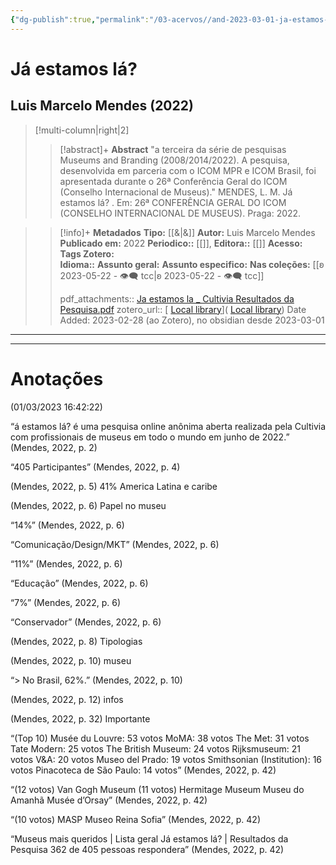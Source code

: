 ```yaml
---
{"dg-publish":true,"permalink":"/03-acervos//and-2023-03-01-ja-estamos-la-2022/","tags":["🧠️/📥️/📜️/🟩️"],"created":"2024-05-08T13:44:45.248-03:00","updated":"2024-01-02T22:12:41.702-03:00"}
---
```



# Já estamos lá?
## Luis Marcelo Mendes  **(2022)**
>[!multi-column|right|2]
>
>> [!abstract]+ **Abstract**
>> "a terceira da série de pesquisas Museums and Branding (2008/2014/2022). A pesquisa, desenvolvida em parceria com o ICOM MPR e ICOM Brasil,  foi apresentada durante o 26ª Conferência Geral do  ICOM (Conselho Internacional de Museus)."
>> MENDES, L. M. Já estamos lá? . Em: 26ª CONFERÊNCIA GERAL DO  ICOM (CONSELHO INTERNACIONAL DE MUSEUS). Praga: 2022. 

>
>> [!info]+ **Metadados**
>> **Tipo:** [[&\|&]]
>> **Autor:** Luis Marcelo Mendes
>> **Publicado em:** 2022
>> **Periodico::** [[]], 
>> **Editora::** [[]]
>> **Acesso:**  
>> **Tags Zotero:**  
>> **Idioma::** 
>> **Assunto geral:**
>> **Assunto especifico:**
>> **Nas coleções:** [[ʚ 2023-05-22 - 👁️‍🗨️ tcc\|ʚ 2023-05-22 - 👁️‍🗨️ tcc]] 
>>  
>> pdf_attachments:: [Ja estamos la _ Cultivia Resultados da Pesquisa.pdf](zotero://open-pdf/library/items/KKRDBIXN)
>> zotero_url:: [ [Local library](zotero://select/items/1_YFRGHH64)]( [Local library](zotero://select/items/1_YFRGHH64))
>>   Date Added: 2023-02-28 (ao Zotero), no obsidian desde 2023-03-01


***



***

# Anotações  
(01/03/2023 16:42:22)

<span class="highlight" data-annotation="%7B%22attachmentURI%22%3A%22http%3A%2F%2Fzotero.org%2Fusers%2F11207575%2Fitems%2FKKRDBIXN%22%2C%22annotationKey%22%3A%22NLGQ3NB5%22%2C%22color%22%3A%22%23ff6666%22%2C%22pageLabel%22%3A%222%22%2C%22position%22%3A%7B%22pageIndex%22%3A1%2C%22rects%22%3A%5B%5B99.248%2C709.403%2C1141.468%2C788.019%5D%2C%5B68%2C630.403%2C1331.684%2C709.019%5D%2C%5B68%2C551.403%2C1363.428%2C630.019%5D%2C%5B68%2C472.403%2C484.764%2C551.019%5D%5D%7D%2C%22citationItem%22%3A%7B%22uris%22%3A%5B%22http%3A%2F%2Fzotero.org%2Fusers%2F11207575%2Fitems%2FYFRGHH64%22%5D%2C%22locator%22%3A%222%22%7D%7D">“á estamos lá? é uma pesquisa online anônima aberta realizada pela Cultivia com profissionais de museus em todo o mundo em junho de 2022.”</span> <span class="citation" data-citation="%7B%22citationItems%22%3A%5B%7B%22uris%22%3A%5B%22http%3A%2F%2Fzotero.org%2Fusers%2F11207575%2Fitems%2FYFRGHH64%22%5D%2C%22locator%22%3A%222%22%7D%5D%2C%22properties%22%3A%7B%7D%7D">(<span class="citation-item">Mendes, 2022, p. 2</span>)</span>

<span class="highlight" data-annotation="%7B%22attachmentURI%22%3A%22http%3A%2F%2Fzotero.org%2Fusers%2F11207575%2Fitems%2FKKRDBIXN%22%2C%22annotationKey%22%3A%223SLHNMJB%22%2C%22color%22%3A%22%23ff6666%22%2C%22pageLabel%22%3A%224%22%2C%22position%22%3A%7B%22pageIndex%22%3A3%2C%22rects%22%3A%5B%5B1132.925%2C365.969%2C1197.335%2C414.153%5D%2C%5B1054.892%2C317.969%2C1274.722%2C366.153%5D%5D%7D%2C%22citationItem%22%3A%7B%22uris%22%3A%5B%22http%3A%2F%2Fzotero.org%2Fusers%2F11207575%2Fitems%2FYFRGHH64%22%5D%2C%22locator%22%3A%224%22%7D%7D">“405 Participantes”</span> <span class="citation" data-citation="%7B%22citationItems%22%3A%5B%7B%22uris%22%3A%5B%22http%3A%2F%2Fzotero.org%2Fusers%2F11207575%2Fitems%2FYFRGHH64%22%5D%2C%22locator%22%3A%224%22%7D%5D%2C%22properties%22%3A%7B%7D%7D">(<span class="citation-item">Mendes, 2022, p. 4</span>)</span>

  
<span class="citation" data-citation="%7B%22citationItems%22%3A%5B%7B%22uris%22%3A%5B%22http%3A%2F%2Fzotero.org%2Fusers%2F11207575%2Fitems%2FYFRGHH64%22%5D%2C%22locator%22%3A%225%22%7D%5D%2C%22properties%22%3A%7B%7D%7D">(<span class="citation-item">Mendes, 2022, p. 5</span>)</span> 41% America Latina e caribe

  
<span class="citation" data-citation="%7B%22citationItems%22%3A%5B%7B%22uris%22%3A%5B%22http%3A%2F%2Fzotero.org%2Fusers%2F11207575%2Fitems%2FYFRGHH64%22%5D%2C%22locator%22%3A%226%22%7D%5D%2C%22properties%22%3A%7B%7D%7D">(<span class="citation-item">Mendes, 2022, p. 6</span>)</span> Papel no museu

<span class="highlight" data-annotation="%7B%22attachmentURI%22%3A%22http%3A%2F%2Fzotero.org%2Fusers%2F11207575%2Fitems%2FKKRDBIXN%22%2C%22annotationKey%22%3A%225RL38XP6%22%2C%22color%22%3A%22%23ff6666%22%2C%22pageLabel%22%3A%226%22%2C%22position%22%3A%7B%22pageIndex%22%3A5%2C%22rects%22%3A%5B%5B863.735%2C558.1%2C960.735%2C621.5%5D%5D%7D%2C%22citationItem%22%3A%7B%22uris%22%3A%5B%22http%3A%2F%2Fzotero.org%2Fusers%2F11207575%2Fitems%2FYFRGHH64%22%5D%2C%22locator%22%3A%226%22%7D%7D">“14%”</span> <span class="citation" data-citation="%7B%22citationItems%22%3A%5B%7B%22uris%22%3A%5B%22http%3A%2F%2Fzotero.org%2Fusers%2F11207575%2Fitems%2FYFRGHH64%22%5D%2C%22locator%22%3A%226%22%7D%5D%2C%22properties%22%3A%7B%7D%7D">(<span class="citation-item">Mendes, 2022, p. 6</span>)</span>

<span class="highlight" data-annotation="%7B%22attachmentURI%22%3A%22http%3A%2F%2Fzotero.org%2Fusers%2F11207575%2Fitems%2FKKRDBIXN%22%2C%22annotationKey%22%3A%22G2UB3PEB%22%2C%22color%22%3A%22%23ff6666%22%2C%22pageLabel%22%3A%226%22%2C%22position%22%3A%7B%22pageIndex%22%3A5%2C%22rects%22%3A%5B%5B104%2C572.745%2C566.042%2C620.929%5D%5D%7D%2C%22citationItem%22%3A%7B%22uris%22%3A%5B%22http%3A%2F%2Fzotero.org%2Fusers%2F11207575%2Fitems%2FYFRGHH64%22%5D%2C%22locator%22%3A%226%22%7D%7D">“Comunicação/Design/MKT”</span> <span class="citation" data-citation="%7B%22citationItems%22%3A%5B%7B%22uris%22%3A%5B%22http%3A%2F%2Fzotero.org%2Fusers%2F11207575%2Fitems%2FYFRGHH64%22%5D%2C%22locator%22%3A%226%22%7D%5D%2C%22properties%22%3A%7B%7D%7D">(<span class="citation-item">Mendes, 2022, p. 6</span>)</span>

<span class="highlight" data-annotation="%7B%22attachmentURI%22%3A%22http%3A%2F%2Fzotero.org%2Fusers%2F11207575%2Fitems%2FKKRDBIXN%22%2C%22annotationKey%22%3A%22R92C7CKF%22%2C%22color%22%3A%22%23ff6666%22%2C%22pageLabel%22%3A%226%22%2C%22position%22%3A%7B%22pageIndex%22%3A5%2C%22rects%22%3A%5B%5B696.016%2C348.437%2C779.866%2C411.837%5D%5D%7D%2C%22citationItem%22%3A%7B%22uris%22%3A%5B%22http%3A%2F%2Fzotero.org%2Fusers%2F11207575%2Fitems%2FYFRGHH64%22%5D%2C%22locator%22%3A%226%22%7D%7D">“11%”</span> <span class="citation" data-citation="%7B%22citationItems%22%3A%5B%7B%22uris%22%3A%5B%22http%3A%2F%2Fzotero.org%2Fusers%2F11207575%2Fitems%2FYFRGHH64%22%5D%2C%22locator%22%3A%226%22%7D%5D%2C%22properties%22%3A%7B%7D%7D">(<span class="citation-item">Mendes, 2022, p. 6</span>)</span>

<span class="highlight" data-annotation="%7B%22attachmentURI%22%3A%22http%3A%2F%2Fzotero.org%2Fusers%2F11207575%2Fitems%2FKKRDBIXN%22%2C%22annotationKey%22%3A%229L4IRZWG%22%2C%22color%22%3A%22%23ff6666%22%2C%22pageLabel%22%3A%226%22%2C%22position%22%3A%7B%22pageIndex%22%3A5%2C%22rects%22%3A%5B%5B104%2C358.201%2C270.744%2C406.385%5D%5D%7D%2C%22citationItem%22%3A%7B%22uris%22%3A%5B%22http%3A%2F%2Fzotero.org%2Fusers%2F11207575%2Fitems%2FYFRGHH64%22%5D%2C%22locator%22%3A%226%22%7D%7D">“Educação”</span> <span class="citation" data-citation="%7B%22citationItems%22%3A%5B%7B%22uris%22%3A%5B%22http%3A%2F%2Fzotero.org%2Fusers%2F11207575%2Fitems%2FYFRGHH64%22%5D%2C%22locator%22%3A%226%22%7D%5D%2C%22properties%22%3A%7B%7D%7D">(<span class="citation-item">Mendes, 2022, p. 6</span>)</span>

<span class="highlight" data-annotation="%7B%22attachmentURI%22%3A%22http%3A%2F%2Fzotero.org%2Fusers%2F11207575%2Fitems%2FKKRDBIXN%22%2C%22annotationKey%22%3A%226FXKGWA8%22%2C%22color%22%3A%22%23ff6666%22%2C%22pageLabel%22%3A%226%22%2C%22position%22%3A%7B%22pageIndex%22%3A5%2C%22rects%22%3A%5B%5B512.016%2C211.274%2C586.466%2C274.674%5D%5D%7D%2C%22citationItem%22%3A%7B%22uris%22%3A%5B%22http%3A%2F%2Fzotero.org%2Fusers%2F11207575%2Fitems%2FYFRGHH64%22%5D%2C%22locator%22%3A%226%22%7D%7D">“7%”</span> <span class="citation" data-citation="%7B%22citationItems%22%3A%5B%7B%22uris%22%3A%5B%22http%3A%2F%2Fzotero.org%2Fusers%2F11207575%2Fitems%2FYFRGHH64%22%5D%2C%22locator%22%3A%226%22%7D%5D%2C%22properties%22%3A%7B%7D%7D">(<span class="citation-item">Mendes, 2022, p. 6</span>)</span>

<span class="highlight" data-annotation="%7B%22attachmentURI%22%3A%22http%3A%2F%2Fzotero.org%2Fusers%2F11207575%2Fitems%2FKKRDBIXN%22%2C%22annotationKey%22%3A%22I3ZM5I8T%22%2C%22color%22%3A%22%23ff6666%22%2C%22pageLabel%22%3A%226%22%2C%22position%22%3A%7B%22pageIndex%22%3A5%2C%22rects%22%3A%5B%5B104%2C218.565%2C320.334%2C266.749%5D%5D%7D%2C%22citationItem%22%3A%7B%22uris%22%3A%5B%22http%3A%2F%2Fzotero.org%2Fusers%2F11207575%2Fitems%2FYFRGHH64%22%5D%2C%22locator%22%3A%226%22%7D%7D">“Conservador”</span> <span class="citation" data-citation="%7B%22citationItems%22%3A%5B%7B%22uris%22%3A%5B%22http%3A%2F%2Fzotero.org%2Fusers%2F11207575%2Fitems%2FYFRGHH64%22%5D%2C%22locator%22%3A%226%22%7D%5D%2C%22properties%22%3A%7B%7D%7D">(<span class="citation-item">Mendes, 2022, p. 6</span>)</span>

  
<span class="citation" data-citation="%7B%22citationItems%22%3A%5B%7B%22uris%22%3A%5B%22http%3A%2F%2Fzotero.org%2Fusers%2F11207575%2Fitems%2FYFRGHH64%22%5D%2C%22locator%22%3A%228%22%7D%5D%2C%22properties%22%3A%7B%7D%7D">(<span class="citation-item">Mendes, 2022, p. 8</span>)</span> Tipologias

  
<span class="citation" data-citation="%7B%22citationItems%22%3A%5B%7B%22uris%22%3A%5B%22http%3A%2F%2Fzotero.org%2Fusers%2F11207575%2Fitems%2FYFRGHH64%22%5D%2C%22locator%22%3A%2210%22%7D%5D%2C%22properties%22%3A%7B%7D%7D">(<span class="citation-item">Mendes, 2022, p. 10</span>)</span> museu

<span class="highlight" data-annotation="%7B%22attachmentURI%22%3A%22http%3A%2F%2Fzotero.org%2Fusers%2F11207575%2Fitems%2FKKRDBIXN%22%2C%22annotationKey%22%3A%22IKEKYPQV%22%2C%22color%22%3A%22%23ff6666%22%2C%22pageLabel%22%3A%2210%22%2C%22position%22%3A%7B%22pageIndex%22%3A9%2C%22rects%22%3A%5B%5B116.301%2C20.564%2C265.212%2C47.192%5D%5D%7D%2C%22citationItem%22%3A%7B%22uris%22%3A%5B%22http%3A%2F%2Fzotero.org%2Fusers%2F11207575%2Fitems%2FYFRGHH64%22%5D%2C%22locator%22%3A%2210%22%7D%7D">“&gt; No Brasil, 62%.”</span> <span class="citation" data-citation="%7B%22citationItems%22%3A%5B%7B%22uris%22%3A%5B%22http%3A%2F%2Fzotero.org%2Fusers%2F11207575%2Fitems%2FYFRGHH64%22%5D%2C%22locator%22%3A%2210%22%7D%5D%2C%22properties%22%3A%7B%7D%7D">(<span class="citation-item">Mendes, 2022, p. 10</span>)</span>

  
<span class="citation" data-citation="%7B%22citationItems%22%3A%5B%7B%22uris%22%3A%5B%22http%3A%2F%2Fzotero.org%2Fusers%2F11207575%2Fitems%2FYFRGHH64%22%5D%2C%22locator%22%3A%2212%22%7D%5D%2C%22properties%22%3A%7B%7D%7D">(<span class="citation-item">Mendes, 2022, p. 12</span>)</span> infos

  
<span class="citation" data-citation="%7B%22citationItems%22%3A%5B%7B%22uris%22%3A%5B%22http%3A%2F%2Fzotero.org%2Fusers%2F11207575%2Fitems%2FYFRGHH64%22%5D%2C%22locator%22%3A%2232%22%7D%5D%2C%22properties%22%3A%7B%7D%7D">(<span class="citation-item">Mendes, 2022, p. 32</span>)</span> Importante

<span class="highlight" data-annotation="%7B%22attachmentURI%22%3A%22http%3A%2F%2Fzotero.org%2Fusers%2F11207575%2Fitems%2FKKRDBIXN%22%2C%22annotationKey%22%3A%224XQMZHCL%22%2C%22color%22%3A%22%23ff6666%22%2C%22pageLabel%22%3A%2242%22%2C%22position%22%3A%7B%22pageIndex%22%3A41%2C%22rects%22%3A%5B%5B68%2C661.454%2C141.788%2C689.35%5D%2C%5B68%2C633.454%2C334.948%2C661.35%5D%2C%5B68%2C605.454%2C230.382%2C633.35%5D%2C%5B68%2C577.454%2C240.172%2C605.35%5D%2C%5B68%2C549.454%2C289.452%2C577.35%5D%2C%5B68%2C521.454%2C359.5%2C549.35%5D%2C%5B68%2C493.454%2C289.078%2C521.35%5D%2C%5B68%2C465.454%2C209.306%2C493.35%5D%2C%5B68%2C437.454%2C326.742%2C465.35%5D%2C%5B68%2C409.454%2C399.848%2C437.35%5D%2C%5B68%2C381.454%2C411.64%2C409.35%5D%5D%7D%2C%22citationItem%22%3A%7B%22uris%22%3A%5B%22http%3A%2F%2Fzotero.org%2Fusers%2F11207575%2Fitems%2FYFRGHH64%22%5D%2C%22locator%22%3A%2242%22%7D%7D">“(Top 10) Musée du Louvre: 53 votos MoMA:&nbsp;38 votos The Met: 31 votos Tate Modern: 25 votos The British Museum: 24 votos Rijksmuseum: 21 votos V&amp;A: 20 votos Museo del Prado: 19 votos Smithsonian (Institution): 16 votos Pinacoteca de São Paulo: 14 votos”</span> <span class="citation" data-citation="%7B%22citationItems%22%3A%5B%7B%22uris%22%3A%5B%22http%3A%2F%2Fzotero.org%2Fusers%2F11207575%2Fitems%2FYFRGHH64%22%5D%2C%22locator%22%3A%2242%22%7D%5D%2C%22properties%22%3A%7B%7D%7D">(<span class="citation-item">Mendes, 2022, p. 42</span>)</span>

<span class="highlight" data-annotation="%7B%22attachmentURI%22%3A%22http%3A%2F%2Fzotero.org%2Fusers%2F11207575%2Fitems%2FKKRDBIXN%22%2C%22annotationKey%22%3A%22V7DN5XTK%22%2C%22color%22%3A%22%23ff6666%22%2C%22pageLabel%22%3A%2242%22%2C%22position%22%3A%7B%22pageIndex%22%3A41%2C%22rects%22%3A%5B%5B68%2C325.454%2C157.958%2C353.35%5D%2C%5B68%2C297.454%2C258.894%2C325.35%5D%2C%5B68%2C241.454%2C152.832%2C269.35%5D%2C%5B68%2C213.454%2C267.694%2C241.35%5D%2C%5B68%2C185.454%2C258.19%2C213.35%5D%2C%5B68%2C157.454%2C218.942%2C185.35%5D%5D%7D%2C%22citationItem%22%3A%7B%22uris%22%3A%5B%22http%3A%2F%2Fzotero.org%2Fusers%2F11207575%2Fitems%2FYFRGHH64%22%5D%2C%22locator%22%3A%2242%22%7D%7D">“(12 votos) Van Gogh Museum (11 votos) Hermitage Museum Museu do Amanhã Musée d’Orsay”</span> <span class="citation" data-citation="%7B%22citationItems%22%3A%5B%7B%22uris%22%3A%5B%22http%3A%2F%2Fzotero.org%2Fusers%2F11207575%2Fitems%2FYFRGHH64%22%5D%2C%22locator%22%3A%2242%22%7D%5D%2C%22properties%22%3A%7B%7D%7D">(<span class="citation-item">Mendes, 2022, p. 42</span>)</span>

<span class="highlight" data-annotation="%7B%22attachmentURI%22%3A%22http%3A%2F%2Fzotero.org%2Fusers%2F11207575%2Fitems%2FKKRDBIXN%22%2C%22annotationKey%22%3A%22JE23HUNL%22%2C%22color%22%3A%22%23ff6666%22%2C%22pageLabel%22%3A%2242%22%2C%22position%22%3A%7B%22pageIndex%22%3A41%2C%22rects%22%3A%5B%5B68%2C101.454%2C159.388%2C129.35%5D%2C%5B68%2C73.454%2C127.18%2C101.35%5D%2C%5B68%2C45.454%2C254.45%2C73.35%5D%5D%7D%2C%22citationItem%22%3A%7B%22uris%22%3A%5B%22http%3A%2F%2Fzotero.org%2Fusers%2F11207575%2Fitems%2FYFRGHH64%22%5D%2C%22locator%22%3A%2242%22%7D%7D">“(10 votos) MASP Museo Reina Sofia”</span> <span class="citation" data-citation="%7B%22citationItems%22%3A%5B%7B%22uris%22%3A%5B%22http%3A%2F%2Fzotero.org%2Fusers%2F11207575%2Fitems%2FYFRGHH64%22%5D%2C%22locator%22%3A%2242%22%7D%5D%2C%22properties%22%3A%7B%7D%7D">(<span class="citation-item">Mendes, 2022, p. 42</span>)</span>

<span class="highlight" data-annotation="%7B%22attachmentURI%22%3A%22http%3A%2F%2Fzotero.org%2Fusers%2F11207575%2Fitems%2FKKRDBIXN%22%2C%22annotationKey%22%3A%22SYIE8RR2%22%2C%22color%22%3A%22%23ff6666%22%2C%22pageLabel%22%3A%2242%22%2C%22position%22%3A%7B%22pageIndex%22%3A41%2C%22rects%22%3A%5B%5B58%2C809%2C963.944%2C887.616%5D%2C%5B61.6%2C1009.43%2C437.9%2C1034.79%5D%2C%5B58%2C755.446%2C496.208%2C796.022%5D%5D%7D%2C%22citationItem%22%3A%7B%22uris%22%3A%5B%22http%3A%2F%2Fzotero.org%2Fusers%2F11207575%2Fitems%2FYFRGHH64%22%5D%2C%22locator%22%3A%2242%22%7D%7D">“Museus mais queridos | Lista geral Já estamos lá? | Resultados da Pesquisa 362 de 405 pessoas respondera”</span> <span class="citation" data-citation="%7B%22citationItems%22%3A%5B%7B%22uris%22%3A%5B%22http%3A%2F%2Fzotero.org%2Fusers%2F11207575%2Fitems%2FYFRGHH64%22%5D%2C%22locator%22%3A%2242%22%7D%5D%2C%22properties%22%3A%7B%7D%7D">(<span class="citation-item">Mendes, 2022, p. 42</span>)</span>




